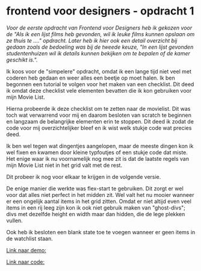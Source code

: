 # frontend voor designers - opdracht 1

*Voor de eerste opdracht van Frontend voor Designers heb ik gekozen voor de "Als ik een lijst films heb gevonden, wil ik leuke films kunnen opslaan om ze thuis te ...." opdracht. Later heb ik hier ook een detail overzicht bij gedaan zoals de bedoeling was bij de tweede keuze, "In een lijst gevonden studentenhuizen wil ik details kunnen bekijken om te bepalen of de kamer geschikt is.".* 

Ik koos voor de "simpelere" opdracht, omdat ik een lange tijd niet veel met coderen heb gedaan en weer alles een beetje op moet halen. Ik ben begonnen een tutorial te volgen voor het maken van een checklist. Dit deed ik omdat deze checklist vele elementen bevatten die ik kon gebruiken voor mijn Movie List. 

Hierna probeerde ik deze checklist om te zetten naar de movielist. Dit was toch wat verwarrend voor mij en daarom besloten van scratch te beginnen en langzaam de belangrijke elementen erin te stoppen. Dit deed ik zodat de code voor mij overzichtelijker bleef en ik wist welk stukje code wat precies deed. 

Ik ben wel tegen wat dingentjes aangelopen, maar de meeste dingen kon ik wel fixen en kwamen door kleine typfoutjes of een stukje code dat miste. Het enige waar ik nu  voornamelijk nog mee zit is dat de laatste regels van mijn Movie List niet in het grid valt met de rest. 

Dit probeer ik nog voor elkaar te krijgen in de volgende versie. 

De enige manier die werkte was flex-start te gebruiken. Dit zorgt er wel voor dat alles niet perfect in het midden zit. Wel valt het nu mooier wanneer er een ongelijk aantal items in het grid zitten. Omdat er niet altijd even veel items in een rij leeg zijn kon ik ook niet gebruik maken van "ghost-divs"; divs met dezelfde height en width maar dan hidden, die de lege plekken vullen. 

Ook heb ik besloten een blank state toe te voegen wanneer er geen items in de watchlist staan. 

[Link naar demo:](https://oege.ie.hva.nl/~jonkerk001/FvD/)

[Link naar code:](https://github.com/McKalister/frontendvoordesigners/tree/master/opdracht1/v2)
 